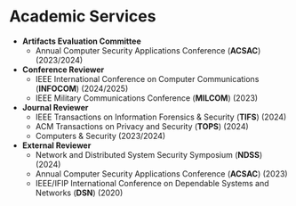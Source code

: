 
# Academic Services
- **Artifacts Evaluation Committee**
  - Annual Computer Security Applications Conference (**ACSAC**) (2023/2024)
- **Conference Reviewer**
  - IEEE International Conference on Computer Communications (**INFOCOM**) (2024/2025) 
  - IEEE Military Communications Conference (**MILCOM**) (2023)
- **Journal Reviewer**
  - IEEE Transactions on Information Forensics & Security (**TIFS**) (2024)
  - ACM Transactions on Privacy and Security (**TOPS**) (2024)
  - Computers & Security (2023/2024)
- **External Reviewer**
  - Network and Distributed System Security Symposium (**NDSS**) (2024)
  - Annual Computer Security Applications Conference (**ACSAC**) (2023)
  - IEEE/IFIP International Conference on Dependable Systems and Networks (**DSN**) (2020)
